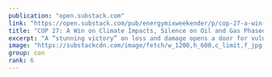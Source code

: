 ```yaml
---
publication: "open.substack.com"
link: "https://open.substack.com/pub/energymixweekender/p/cop-27-a-win-on-climate-impacts-silence"
title: "COP 27: A Win on Climate Impacts, Silence on Oil and Gas Phaseout"
excerpt: "A “stunning victory” on loss and damage opens a door for vulnerable countries. But the world’s biggest fossils get away unscathed."
image: "https://substackcdn.com/image/fetch/w_1200,h_600,c_limit,f_jpg,q_auto:good,fl_progressive:steep/https%3A%2F%2Fbucketeer-e05bbc84-baa3-437e-9518-adb32be77984.s3.amazonaws.com%2Fpublic%2Fimages%2F6b169fe8-f7bc-4d22-959b-8b505bba7b2d_799x533.jpeg"
group: con
rank: 6
---
```

